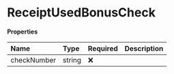 # ReceiptUsedBonusCheck

**Properties**

| Name        | Type   | Required | Description |
| :---------- | :----- | :------- | :---------- |
| checkNumber | string | ❌       |             |

<!-- This file was generated by liblab | https://liblab.com/ -->
